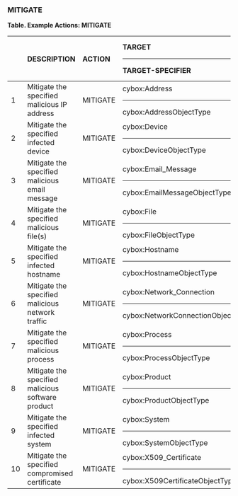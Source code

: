 ### MITIGATE
**Table. Example Actions: MITIGATE**

|  | DESCRIPTION | ACTION | TARGET<hr>TARGET-SPECIFIER | ACTUATOR<hr>ACTUATOR-SPECIFIER | MODIFIER | 
| :--- | :--- | :--- | :--- | :--- | :--- | 
| 1 | Mitigate the specified malicious IP address | MITIGATE | cybox:Address<hr>cybox:AddressObjectType | <hr> | [report-to] | 
| 2 | Mitigate the specified infected device | MITIGATE | cybox:Device<hr>cybox:DeviceObjectType | <hr> | [report-to] | 
| 3 | Mitigate the specified malicious email message | MITIGATE | cybox:Email_Message<hr>cybox:EmailMessageObjectType | <hr> | [report-to] | 
| 4 | Mitigate the specified malicious file(s) | MITIGATE | cybox:File<hr>cybox:FileObjectType | <hr> | [report-to] | 
| 5 | Mitigate the specified infected hostname | MITIGATE | cybox:Hostname<hr>cybox:HostnameObjectType | <hr> | [report-to] | 
| 6 | Mitigate the specified malicious network traffic | MITIGATE | cybox:Network_Connection<hr>cybox:NetworkConnectionObjectType | <hr> | [report-to] | 
| 7 | Mitigate the specified malicious process | MITIGATE | cybox:Process<hr>cybox:ProcessObjectType | <hr> | [report-to] | 
| 8 | Mitigate the specified malicious software product | MITIGATE | cybox:Product<hr>cybox:ProductObjectType | <hr> | [report-to] | 
| 9 | Mitigate the specified infected system | MITIGATE | cybox:System<hr>cybox:SystemObjectType | <hr> | [report-to] | 
| 10 | Mitigate the specified compromised certificate | MITIGATE | cybox:X509_Certificate<hr>cybox:X509CertificateObjectType | <hr> | [report-to] | 

